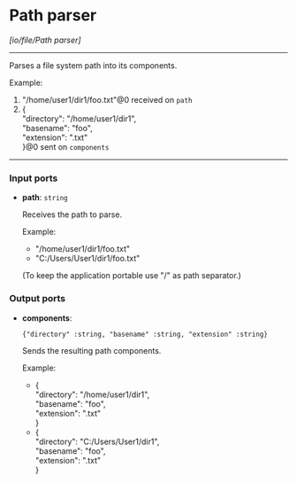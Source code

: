# Path parser

_[io/file/Path parser]_

---

Parses a file system path into its components.  
  
Example:  
1. "/home/user1/dir1/foo.txt"@0 received on `path`  
2. {  
  "directory": "/home/user1/dir1",  
  "basename": "foo",  
  "extension": ".txt"  
}@0 sent on `components`  

---

### Input ports

* __path__: ` string `

    Receives the path to parse.  
      
    Example:  
    - "/home/user1/dir1/foo.txt"  
    - "C:/Users/User1/dir1/foo.txt"  
      
    (To keep the application portable use "/" as path separator.)  

### Output ports

* __components__: 
    ```
    {"directory" :string, "basename" :string, "extension" :string}
    ```

    Sends the resulting path components.  
      
    Example:  
    - {  
      "directory": "/home/user1/dir1",  
      "basename": "foo",  
      "extension": ".txt"  
    }  
    - {  
      "directory": "C:/Users/User1/dir1",  
      "basename": "foo",  
      "extension": ".txt"  
    }  

